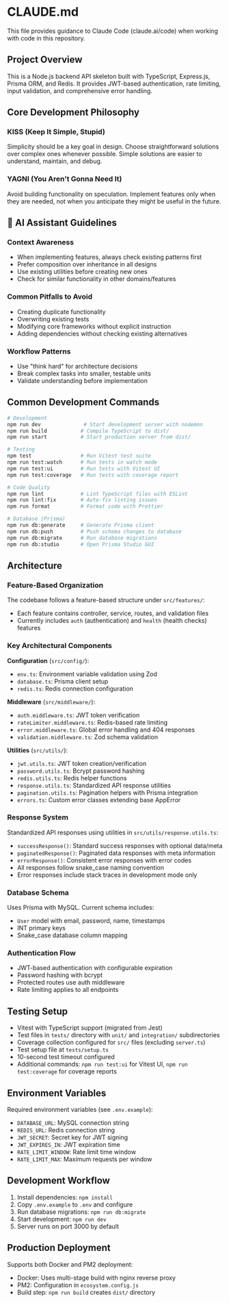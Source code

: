 # CLAUDE.md

This file provides guidance to Claude Code (claude.ai/code) when working with code in this repository.

## Project Overview

This is a Node.js backend API skeleton built with TypeScript, Express.js, Prisma ORM, and Redis. It provides JWT-based authentication, rate limiting, input validation, and comprehensive error handling.

## Core Development Philosophy

### KISS (Keep It Simple, Stupid)
Simplicity should be a key goal in design. Choose straightforward solutions over complex ones whenever possible. Simple solutions are easier to understand, maintain, and debug.

### YAGNI (You Aren't Gonna Need It)
Avoid building functionality on speculation. Implement features only when they are needed, not when you anticipate they might be useful in the future.

## 🤖 AI Assistant Guidelines

### Context Awareness
- When implementing features, always check existing patterns first
- Prefer composition over inheritance in all designs
- Use existing utilities before creating new ones
- Check for similar functionality in other domains/features

### Common Pitfalls to Avoid
- Creating duplicate functionality
- Overwriting existing tests
- Modifying core frameworks without explicit instruction
- Adding dependencies without checking existing alternatives

### Workflow Patterns
- Use "think hard" for architecture decisions
- Break complex tasks into smaller, testable units
- Validate understanding before implementation

## Common Development Commands

```bash
# Development
npm run dev              # Start development server with nodemon
npm run build           # Compile TypeScript to dist/
npm run start           # Start production server from dist/

# Testing
npm test                # Run Vitest test suite
npm run test:watch      # Run tests in watch mode
npm run test:ui         # Run tests with Vitest UI
npm run test:coverage   # Run tests with coverage report

# Code Quality
npm run lint            # Lint TypeScript files with ESLint
npm run lint:fix        # Auto-fix linting issues
npm run format          # Format code with Prettier

# Database (Prisma)
npm run db:generate     # Generate Prisma client
npm run db:push         # Push schema changes to database
npm run db:migrate      # Run database migrations
npm run db:studio       # Open Prisma Studio GUI
```

## Architecture

### Feature-Based Organization
The codebase follows a feature-based structure under `src/features/`:
- Each feature contains controller, service, routes, and validation files
- Currently includes `auth` (authentication) and `health` (health checks) features

### Key Architectural Components

**Configuration** (`src/config/`):
- `env.ts`: Environment variable validation using Zod
- `database.ts`: Prisma client setup
- `redis.ts`: Redis connection configuration

**Middleware** (`src/middleware/`):
- `auth.middleware.ts`: JWT token verification
- `rateLimiter.middleware.ts`: Redis-based rate limiting
- `error.middleware.ts`: Global error handling and 404 responses
- `validation.middleware.ts`: Zod schema validation

**Utilities** (`src/utils/`):
- `jwt.utils.ts`: JWT token creation/verification
- `password.utils.ts`: Bcrypt password hashing
- `redis.utils.ts`: Redis helper functions
- `response.utils.ts`: Standardized API response utilities
- `pagination.utils.ts`: Pagination helpers with Prisma integration
- `errors.ts`: Custom error classes extending base AppError

### Response System
Standardized API responses using utilities in `src/utils/response.utils.ts`:
- `successResponse()`: Standard success responses with optional data/meta
- `paginatedResponse()`: Paginated data responses with meta information
- `errorResponse()`: Consistent error responses with error codes
- All responses follow snake_case naming convention
- Error responses include stack traces in development mode only

### Database Schema
Uses Prisma with MySQL. Current schema includes:
- `User` model with email, password, name, timestamps
- INT primary keys
- Snake_case database column mapping

### Authentication Flow
- JWT-based authentication with configurable expiration
- Password hashing with bcrypt
- Protected routes use auth middleware
- Rate limiting applies to all endpoints

## Testing Setup

- Vitest with TypeScript support (migrated from Jest)
- Test files in `tests/` directory with `unit/` and `integration/` subdirectories
- Coverage collection configured for `src/` files (excluding `server.ts`)
- Test setup file at `tests/setup.ts`
- 10-second test timeout configured
- Additional commands: `npm run test:ui` for Vitest UI, `npm run test:coverage` for coverage reports

## Environment Variables

Required environment variables (see `.env.example`):
- `DATABASE_URL`: MySQL connection string
- `REDIS_URL`: Redis connection string  
- `JWT_SECRET`: Secret key for JWT signing
- `JWT_EXPIRES_IN`: JWT expiration time
- `RATE_LIMIT_WINDOW`: Rate limit time window
- `RATE_LIMIT_MAX`: Maximum requests per window

## Development Workflow

1. Install dependencies: `npm install`
2. Copy `.env.example` to `.env` and configure
3. Run database migrations: `npm run db:migrate`
4. Start development: `npm run dev`
5. Server runs on port 3000 by default

## Production Deployment

Supports both Docker and PM2 deployment:
- Docker: Uses multi-stage build with nginx reverse proxy
- PM2: Configuration in `ecosystem.config.js`
- Build step: `npm run build` creates `dist/` directory